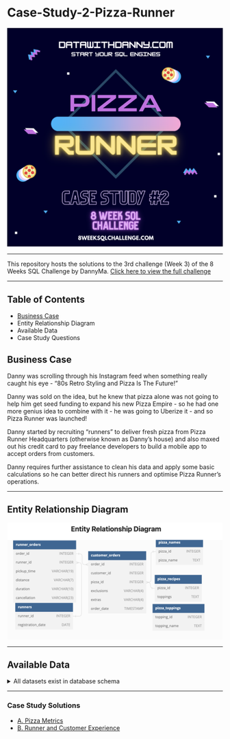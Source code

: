 # Case-Study-2-Pizza-Runner
![](Images/P1.png)

---
This repository hosts the solutions to the 3rd challenge (Week 3) of the 8 Weeks SQL Challenge by DannyMa. [Click here to view the full challenge](https://8weeksqlchallenge.com/case-study-2/)

---
## Table of Contents
- [Business Case](https://github.com/EAtheAnalyst/SQL-Challenge-Case-Study-2-Pizza-Runner/main/README.md#business-case)
- Entity Relationship Diagram
- Available Data
- Case Study Questions

## Business Case
Danny was scrolling through his Instagram feed when something really caught his eye - “80s Retro Styling and Pizza Is The Future!”

Danny was sold on the idea, but he knew that pizza alone was not going to help him get seed funding to expand his new Pizza Empire - so he had one more genius idea to combine with it - he was going to Uberize it - and so Pizza Runner was launched!

Danny started by recruiting “runners” to deliver fresh pizza from Pizza Runner Headquarters (otherwise known as Danny’s house) and also maxed out his credit card to pay freelance developers to build a mobile app to accept orders from customers.

Danny requires further assistance to clean his data and apply some basic calculations so he can better direct his runners and optimise Pizza Runner’s operations.

---
## Entity Relationship Diagram
![](Images/E1.png)


---
## Available Data
<details>
  <summary>All datasets exist in database schema </summary>  
</details>

---
### Case Study Solutions
- [A. Pizza Metrics](https://github.com/EAtheAnalyst/SQL-Challenge-Case-Study-2-Pizza-Runner/blob/6851e3cf413f4a3be2e9b81f1c0ac147292f6cce/A.%20Pizza%20Metrics.md)
- [B. Runner and Customer Experience](https://github.com/EAtheAnalyst/SQL-Challenge-Case-Study-2-Pizza-Runner/blob/6851e3cf413f4a3be2e9b81f1c0ac147292f6cce/B.%20Runner%20and%20Customer%20Experience.md)


